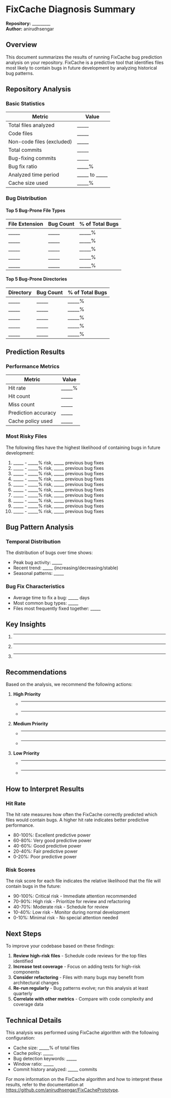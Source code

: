 # FixCache Diagnosis Summary

**Repository:** _________  
**Author:** anirudhsengar

## Overview

This document summarizes the results of running FixCache bug prediction analysis on your repository. FixCache is a predictive tool that identifies files most likely to contain bugs in future development by analyzing historical bug patterns.

## Repository Analysis

### Basic Statistics

| Metric | Value |
|--------|-------|
| Total files analyzed | _____ |
| Code files | _____ |
| Non-code files (excluded) | _____ |
| Total commits | _____ |
| Bug-fixing commits | _____ |
| Bug fix ratio | _____% |
| Analyzed time period | _____ to _____ |
| Cache size used | _____% |

### Bug Distribution

#### Top 5 Bug-Prone File Types

| File Extension | Bug Count | % of Total Bugs |
|----------------|-----------|----------------|
| _____ | _____ | _____% |
| _____ | _____ | _____% |
| _____ | _____ | _____% |
| _____ | _____ | _____% |
| _____ | _____ | _____% |

#### Top 5 Bug-Prone Directories

| Directory | Bug Count | % of Total Bugs |
|-----------|-----------|----------------|
| _____ | _____ | _____% |
| _____ | _____ | _____% |
| _____ | _____ | _____% |
| _____ | _____ | _____% |
| _____ | _____ | _____% |

## Prediction Results

### Performance Metrics

| Metric | Value |
|--------|-------|
| Hit rate | _____% |
| Hit count | _____ |
| Miss count | _____ |
| Prediction accuracy | _____ |
| Cache policy used | _____ |

### Most Risky Files

The following files have the highest likelihood of containing bugs in future development:

1. _____ - _____% risk, _____ previous bug fixes
2. _____ - _____% risk, _____ previous bug fixes
3. _____ - _____% risk, _____ previous bug fixes
4. _____ - _____% risk, _____ previous bug fixes
5. _____ - _____% risk, _____ previous bug fixes
6. _____ - _____% risk, _____ previous bug fixes
7. _____ - _____% risk, _____ previous bug fixes
8. _____ - _____% risk, _____ previous bug fixes
9. _____ - _____% risk, _____ previous bug fixes
10. _____ - _____% risk, _____ previous bug fixes

## Bug Pattern Analysis

### Temporal Distribution

The distribution of bugs over time shows:

- Peak bug activity: _____
- Recent trend: _____ (increasing/decreasing/stable)
- Seasonal patterns: _____

### Bug Fix Characteristics

- Average time to fix a bug: _____ days
- Most common bug types: _____
- Files most frequently fixed together: _____

## Key Insights

1. _____
2. _____
3. _____

## Recommendations

Based on the analysis, we recommend the following actions:

1. **High Priority**
   - _____
   - _____

2. **Medium Priority**
   - _____
   - _____

3. **Low Priority**
   - _____
   - _____

## How to Interpret Results

### Hit Rate

The hit rate measures how often the FixCache correctly predicted which files would contain bugs. A higher hit rate indicates better predictive performance.

- 80-100%: Excellent predictive power
- 60-80%: Very good predictive power
- 40-60%: Good predictive power
- 20-40%: Fair predictive power
- 0-20%: Poor predictive power

### Risk Scores

The risk score for each file indicates the relative likelihood that the file will contain bugs in the future:

- 90-100%: Critical risk - Immediate attention recommended
- 70-90%: High risk - Prioritize for review and refactoring
- 40-70%: Moderate risk - Schedule for review
- 10-40%: Low risk - Monitor during normal development
- 0-10%: Minimal risk - No special attention needed

## Next Steps

To improve your codebase based on these findings:

1. **Review high-risk files** - Schedule code reviews for the top files identified
2. **Increase test coverage** - Focus on adding tests for high-risk components
3. **Consider refactoring** - Files with many bugs may benefit from architectural changes
4. **Re-run regularly** - Bug patterns evolve; run this analysis at least quarterly
5. **Correlate with other metrics** - Compare with code complexity and coverage data

## Technical Details

This analysis was performed using FixCache algorithm with the following configuration:

- Cache size: _____% of total files
- Cache policy: _____
- Bug detection keywords: _____
- Window ratio: _____
- Commit history analyzed: _____ commits

For more information on the FixCache algorithm and how to interpret these results, refer to the documentation at https://github.com/anirudhsengar/FixCachePrototype.